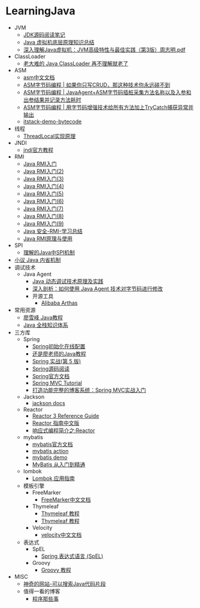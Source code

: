 # LearningJava

- JVM
  - [JDK源码阅读笔记](https://github.com/seaswalker/jdk-sourcecode-analysis)
  - [Java 虚拟机底层原理知识总结](https://github.com/doocs/jvm)
  - [深入理解Java虚拟机：JVM高级特性与最佳实践（第3版）周志明.pdf](https://github.com/RongleXie/java-books-collections/blob/master/%E6%B7%B1%E5%85%A5%E7%90%86%E8%A7%A3Java%E8%99%9A%E6%8B%9F%E6%9C%BA%EF%BC%9AJVM%E9%AB%98%E7%BA%A7%E7%89%B9%E6%80%A7%E4%B8%8E%E6%9C%80%E4%BD%B3%E5%AE%9E%E8%B7%B5%EF%BC%88%E7%AC%AC3%E7%89%88%EF%BC%89%E5%91%A8%E5%BF%97%E6%98%8E.pdf)
- ClassLoader
  - [老大难的 Java ClassLoader 再不理解就老了](https://juejin.im/post/6844903729435508750#heading-7)
- ASM
  - [asm中文文档](https://bugstack.cn/md/bytecode/asm-document/1%E5%BC%95%E8%A8%80.html)
  - [ASM字节码编程 | 如果你只写CRUD，那这种技术你永远碰不到](https://bugstack.cn/md/bytecode/asm/2020-03-25-%5BASM%E5%AD%97%E8%8A%82%E7%A0%81%E7%BC%96%E7%A8%8B%5D%E5%A6%82%E6%9E%9C%E4%BD%A0%E5%8F%AA%E5%86%99CRUD%EF%BC%8C%E9%82%A3%E8%BF%99%E7%A7%8D%E6%8A%80%E6%9C%AF%E4%BD%A0%E6%B0%B8%E8%BF%9C%E7%A2%B0%E4%B8%8D%E5%88%B0.html)
  - [ASM字节码编程 | JavaAgent+ASM字节码插桩采集方法名称以及入参和出参结果并记录方法耗时](https://bugstack.cn/md/bytecode/asm/2020-04-05-%5BASM%E5%AD%97%E8%8A%82%E7%A0%81%E7%BC%96%E7%A8%8B%5DJavaAgent+ASM%E5%AD%97%E8%8A%82%E7%A0%81%E6%8F%92%E6%A1%A9%E9%87%87%E9%9B%86%E6%96%B9%E6%B3%95%E5%90%8D%E7%A7%B0%E4%BB%A5%E5%8F%8A%E5%85%A5%E5%8F%82%E5%92%8C%E5%87%BA%E5%8F%82%E7%BB%93%E6%9E%9C%E5%B9%B6%E8%AE%B0%E5%BD%95%E6%96%B9%E6%B3%95%E8%80%97%E6%97%B6.html)
  - [ASM字节码编程 | 用字节码增强技术给所有方法加上TryCatch捕获异常并输出](https://bugstack.cn/md/bytecode/asm/2020-04-16-%5BASM%E5%AD%97%E8%8A%82%E7%A0%81%E7%BC%96%E7%A8%8B%5D%E7%94%A8%E5%AD%97%E8%8A%82%E7%A0%81%E5%A2%9E%E5%BC%BA%E6%8A%80%E6%9C%AF%E7%BB%99%E6%89%80%E6%9C%89%E6%96%B9%E6%B3%95%E5%8A%A0%E4%B8%8ATryCatch%E6%8D%95%E8%8E%B7%E5%BC%82%E5%B8%B8%E5%B9%B6%E8%BE%93%E5%87%BA.html)
  - [itstack-demo-bytecode](https://github.com/fuzhengwei/itstack-demo-bytecode)
- 线程
  - [ThreadLocal实现原理](https://tech101.cn/2019/12/09/ThreadLocal%E5%AE%9E%E7%8E%B0%E5%8E%9F%E7%90%86)
- JNDI
  - [jndi官方教程](https://docs.oracle.com/javase/jndi/tutorial/TOC.html) 
- RMI
  - [Java RMI入门](http://scz.617.cn:8/network/202002221000.txt)
  - [Java RMI入门(2)](http://scz.617.cn:8/network/202003081810.txt)
  - [Java RMI入门(3)](http://scz.617.cn:8/network/202003121717.txt)
  - [Java RMI入门(4)](http://scz.617.cn:8/network/202003191728.txt)
  - [Java RMI入门(5)](http://scz.617.cn:8/network/202003241127.txt)
  - [Java RMI入门(6)](http://scz.617.cn:8/network/202004011650.txt)
  - [Java RMI入门(7)](http://scz.617.cn:8/network/202004101018.txt)
  - [Java RMI入门(8)](http://scz.617.cn:8/network/202004141657.txt)
  - [Java RMI入门(9)](http://scz.617.cn:8/network/202004161823.txt)
  - [Java 安全-RMI-学习总结](https://paper.seebug.org/1251/)
  - [Java RMI原理与使用](https://www.mi1k7ea.com/2019/09/01/Java-RMI%E5%8E%9F%E7%90%86%E4%B8%8E%E4%BD%BF%E7%94%A8/)
- SPI
  - [理解的Java中SPI机制](https://juejin.im/post/6844903679431016456)
- [小议 Java 内省机制](https://xiaomi-info.github.io/2020/03/16/java-beans-introspection/)
- 调试技术
  - Java Agent
    - [Java 动态调试技术原理及实践](https://tech.meituan.com/2019/11/07/java-dynamic-debugging-technology.html)
    - [深入剖析：如何使用 Java Agent 技术对字节码进行修改](http://static.kancloud.cn/alex_wsc/javajvm/1844993)
    - 开源工具
      - [Alibaba Arthas](https://github.com/alibaba/arthas/blob/master/README_CN.md)
- 常用资源
  - [廖雪峰 Java教程](https://www.liaoxuefeng.com/wiki/1252599548343744)
  - [Java 全栈知识体系](https://www.pdai.tech/)
- 三方库
  - Spring
    - [Spring初始化在线配置](https://start.spring.io/)
    - [还是廖老师的Java教程](https://www.liaoxuefeng.com/wiki/1252599548343744/1266263217140032)
    - [Spring 实战(第 5 版)](https://potoyang.gitbook.io/spring-in-action-v5/)
    - [Spring源码阅读](https://github.com/seaswalker/spring-analysis)
    - [Spring官方文档](https://spring.io/projects/spring-boot)
    - [Spring MVC Tutorial](https://github.com/RameshMF/spring-mvc-tutorial) 
    - [打造功能完整的博客系统：Spring MVC实战入门](https://course.tianmaying.com/spring-mvc+start#0) 
  - Jackson
    - [jackson docs](https://github.com/FasterXML/jackson-docs)
  - Reactor
    - [Reactor 3 Reference Guide](https://projectreactor.io/docs/core/release/reference/index.html)
    - [Reactor 指南中文版](https://projectreactor.mydoc.io/?t=47761)
    - [响应式编程简介之:Reactor](http://www.flydean.com/introduction-to-reactor/)
  - mybatis
    - [mybatis官方文档](https://mybatis.org/mybatis-3/zh/index.html)
    - [mybatis action](https://github.com/zwwhnly/mybatis-action)
    - [mybatis demo](https://github.com/wzqwsrf/mybatis-demo)
    - [MyBatis 从入门到精通](https://github.com/mybatis-book/book)
  - lombok
    - [Lombok 应用指南](https://hezhiqiang8909.gitbook.io/java/docs/javalib/lombok)
  - 模板引擎
    - FreeMarker
      - [FreeMarker中文文档](http://freemarker.foofun.cn/index.html)
    - Thymeleaf
      - [Thymeleaf 教程](https://waylau.gitbooks.io/thymeleaf-tutorial/content/)
      - [Thymeleaf 教程](https://www.docs4dev.com/docs/zh/thymeleaf/3.0/reference/)
    - Velocity
      - [velocity中文文档](https://wizardforcel.gitbooks.io/velocity-doc/content/index.html)
  - 表达式
    - SpEL
      - [Spring 表达式语言 (SpEL)](http://itmyhome.com/spring/expressions.html)
    - Groovy
      - [Groovy 教程](https://www.w3cschool.cn/groovy/)
- MISC
  - [神奇的网站-可以搜索Java代码片段](https://www.tabnine.com/code)
  - 值得一看的博客
    - [程序那些事](http://www.flydean.com/)  
